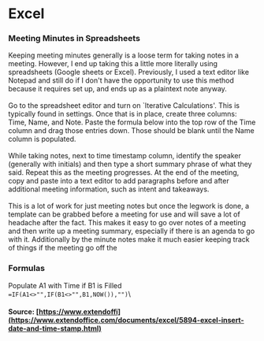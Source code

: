 # Excel

### Meeting Minutes in Spreadsheets

Keeping meeting minutes generally is a loose term for taking notes in a meeting. However, I end up taking this a little more literally using spreadsheets (Google sheets or Excel). Previously, I used a text editor like Notepad and still do if I don't have the opportunity to use this method because it requires set up, and ends up as a plaintext note anyway.\
\
Go to the spreadsheet editor and turn on \`Iterative Calculations'. This is typically found in settings. Once that is in place, create three columns: Time, Name, and Note. Paste the formula below into the top row of the Time column and drag those entries down. Those should be blank until the Name column is populated.\
\
While taking notes, next to time timestamp column, identify the speaker (generally with initials) and then type a short summary phrase of what they said. Repeat this as the meeting progresses. At the end of the meeting, copy and paste into a text editor to add paragraphs before and after additional meeting information, such as intent and takeaways.\
\
This is a lot of work for just meeting notes but once the legwork is done, a template can be grabbed before a meeting for use and will save a lot of headache after the fact. This makes it easy to go over notes of a meeting and then write up a meeting summary, especially if there is an agenda to go with it. Additionally by the minute notes make it much easier keeping track of things if the meeting go off the&#x20;

### Formulas

Populate A1 with Time if B1 is Filled\
`=IF(A1<>"",IF(B1<>"",B1,NOW()),"")`\


#### Source: [https://www.extendoffi](https://www.extendoffice.com/documents/excel/5894-excel-insert-date-and-time-stamp.html)
